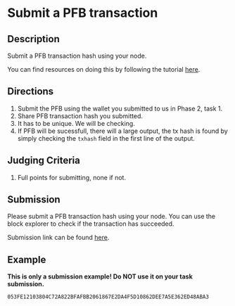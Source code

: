 # Submit a PFB transaction

## Description

Submit a PFB transaction hash using your node.

You can find resources on doing this by following the
tutorial [here](https://docs.celestia.org/developers/node-tutorial/#submit-a-pfb-transaction).

## Directions

1. Submit the PFB using the wallet you submitted to us in Phase 2, task 1.
2. Share PFB transaction hash you submitted.
3. It has to be unique. We will be checking.
4. If PFB will be sucessfull, there will a large output, the tx hash is found by simply checking the `txhash` field in the first line of the output.

## Judging Criteria

1. Full points for submitting, none if not.

## Submission

Please submit a PFB transaction hash using your node. You can use the block explorer to check if the transaction has succeeded.

Submission link can be found [here](https://celestia.knack.com/theblockspacerace#testnet-portal).

## Example

**This is only a submission example! Do NOT use it on your task submission.**

`053FE12103804C72A822BFAFBB2061867E2DA4F5D10862DEE7A5E362ED48ABA3`
